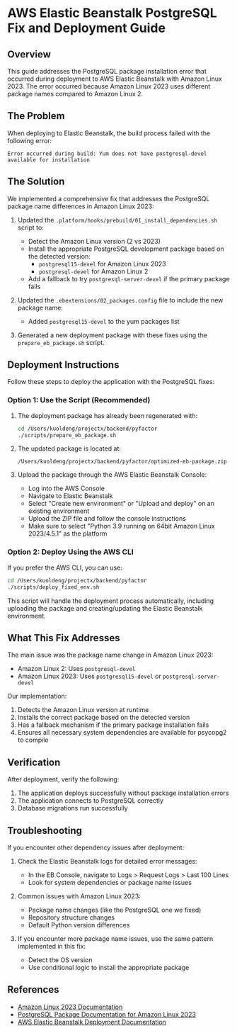 # AWS Elastic Beanstalk PostgreSQL Fix and Deployment Guide

## Overview

This guide addresses the PostgreSQL package installation error that occurred during deployment to AWS Elastic Beanstalk with Amazon Linux 2023. The error occurred because Amazon Linux 2023 uses different package names compared to Amazon Linux 2.

## The Problem

When deploying to Elastic Beanstalk, the build process failed with the following error:

```
Error occurred during build: Yum does not have postgresql-devel available for installation
```

## The Solution

We implemented a comprehensive fix that addresses the PostgreSQL package name differences in Amazon Linux 2023:

1. Updated the `.platform/hooks/prebuild/01_install_dependencies.sh` script to:
   - Detect the Amazon Linux version (2 vs 2023)
   - Install the appropriate PostgreSQL development package based on the detected version:
     - `postgresql15-devel` for Amazon Linux 2023
     - `postgresql-devel` for Amazon Linux 2
   - Add a fallback to try `postgresql-server-devel` if the primary package fails

2. Updated the `.ebextensions/02_packages.config` file to include the new package name:
   - Added `postgresql15-devel` to the yum packages list

3. Generated a new deployment package with these fixes using the `prepare_eb_package.sh` script.

## Deployment Instructions

Follow these steps to deploy the application with the PostgreSQL fixes:

### Option 1: Use the Script (Recommended)

1. The deployment package has already been regenerated with:
   ```bash
   cd /Users/kuoldeng/projectx/backend/pyfactor
   ./scripts/prepare_eb_package.sh
   ```
   
2. The updated package is located at:
   ```
   /Users/kuoldeng/projectx/backend/pyfactor/optimized-eb-package.zip
   ```

3. Upload the package through the AWS Elastic Beanstalk Console:
   - Log into the AWS Console
   - Navigate to Elastic Beanstalk
   - Select "Create new environment" or "Upload and deploy" on an existing environment
   - Upload the ZIP file and follow the console instructions
   - Make sure to select "Python 3.9 running on 64bit Amazon Linux 2023/4.5.1" as the platform

### Option 2: Deploy Using the AWS CLI

If you prefer the AWS CLI, you can use:

```bash
cd /Users/kuoldeng/projectx/backend/pyfactor
./scripts/deploy_fixed_env.sh
```

This script will handle the deployment process automatically, including uploading the package and creating/updating the Elastic Beanstalk environment.

## What This Fix Addresses

The main issue was the package name change in Amazon Linux 2023:
- Amazon Linux 2: Uses `postgresql-devel`
- Amazon Linux 2023: Uses `postgresql15-devel` or `postgresql-server-devel`

Our implementation:
1. Detects the Amazon Linux version at runtime
2. Installs the correct package based on the detected version
3. Has a fallback mechanism if the primary package installation fails
4. Ensures all necessary system dependencies are available for psycopg2 to compile

## Verification

After deployment, verify the following:
1. The application deploys successfully without package installation errors
2. The application connects to PostgreSQL correctly
3. Database migrations run successfully

## Troubleshooting

If you encounter other dependency issues after deployment:

1. Check the Elastic Beanstalk logs for detailed error messages:
   - In the EB Console, navigate to Logs > Request Logs > Last 100 Lines
   - Look for system dependencies or package name issues

2. Common issues with Amazon Linux 2023:
   - Package name changes (like the PostgreSQL one we fixed)
   - Repository structure changes
   - Default Python version differences

3. If you encounter more package name issues, use the same pattern implemented in this fix:
   - Detect the OS version
   - Use conditional logic to install the appropriate package

## References

- [Amazon Linux 2023 Documentation](https://docs.aws.amazon.com/linux/al2023/ug/compare-with-al2.html)
- [PostgreSQL Package Documentation for Amazon Linux 2023](https://docs.aws.amazon.com/linux/al2023/ug/postgresql.html)
- [AWS Elastic Beanstalk Deployment Documentation](https://docs.aws.amazon.com/elasticbeanstalk/latest/dg/Welcome.html)

